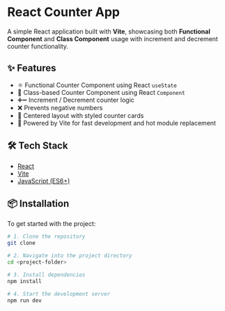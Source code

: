 # React Counter App

A simple React application built with **Vite**, showcasing both **Functional Component** and **Class Component** usage with increment and decrement counter functionality.

## ✨ Features

- ⚛️ Functional Counter Component using React `useState`
- 🧱 Class-based Counter Component using React `Component`
- ➕➖ Increment / Decrement counter logic
- ❌ Prevents negative numbers
- 🎨 Centered layout with styled counter cards
- 💨 Powered by Vite for fast development and hot module replacement

## 🛠️ Tech Stack

- [React](https://reactjs.org/)
- [Vite](https://vitejs.dev/)
- [JavaScript (ES6+)](https://developer.mozilla.org/en-US/docs/Web/JavaScript)

## 📦 Installation

To get started with the project:

```bash
# 1. Clone the repository
git clone 

# 2. Navigate into the project directory
cd <project-folder>

# 3. Install dependencies
npm install

# 4. Start the development server
npm run dev
